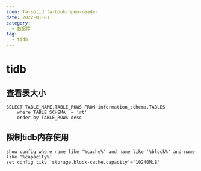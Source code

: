 ```yaml
---
icon: fa-solid fa-book-open-reader
date: 2022-01-01
category:
  - 数据库
tag:
  - tidb
---
```


# tidb

## 查看表大小
```
SELECT TABLE_NAME,TABLE_ROWS FROM information_schema.TABLES
    where TABLE_SCHEMA  = 'rt'
    order by TABLE_ROWS desc
```

## 限制tidb内存使用
```
show config where name like '%cache%' and name like '%block%' and name like '%capacity%'
set config tikv `storage.block-cache.capacity`='10240MiB'
```